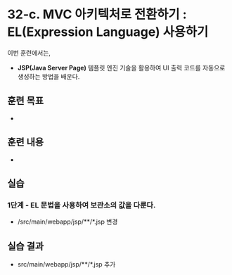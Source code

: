 # 32-c. MVC 아키텍처로 전환하기 : EL(Expression Language) 사용하기


이번 훈련에서는,
- **JSP(Java Server Page)** 템플릿 엔진 기술을 활용하여 UI 출력 코드를 자동으로 생성하는 방법을 배운다.

## 훈련 목표
-

## 훈련 내용
-

## 실습

### 1단계 - EL 문법을 사용하여 보관소의 값을 다룬다.

- /src/main/webapp/jsp/**/*.jsp 변경

## 실습 결과
- src/main/webapp/jsp/**/*.jsp 추가
